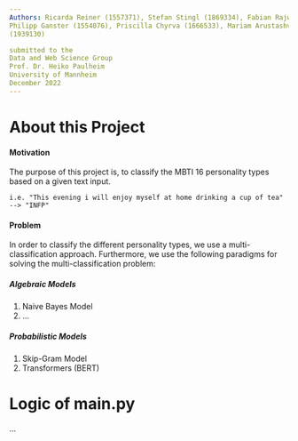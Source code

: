```yaml
---
Authors: Ricarda Reiner (1557371), Stefan Stingl (1869334), Fabian Rajwa (1687954),
Philipp Ganster (1554076), Priscilla Chyrva (1666533), Mariam Arustashvili
(1939130)

submitted to the
Data and Web Science Group
Prof. Dr. Heiko Paulheim
University of Mannheim
December 2022
---
```


# About this Project

#### Motivation
The purpose of this project is, to classify the MBTI 16 personality types based on a given text input.
   
    i.e. "This evening i will enjoy myself at home drinking a cup of tea" --> "INFP"
    
#### Problem
In order to classify the different personality types, we use a multi-classification approach. Furthermore,
we use the following paradigms for solving the multi-classification problem:

##### Algebraic Models
1) Naive Bayes Model
2) ...

##### Probabilistic Models
1) Skip-Gram Model
2) Transformers (BERT)




# Logic of main.py

...
